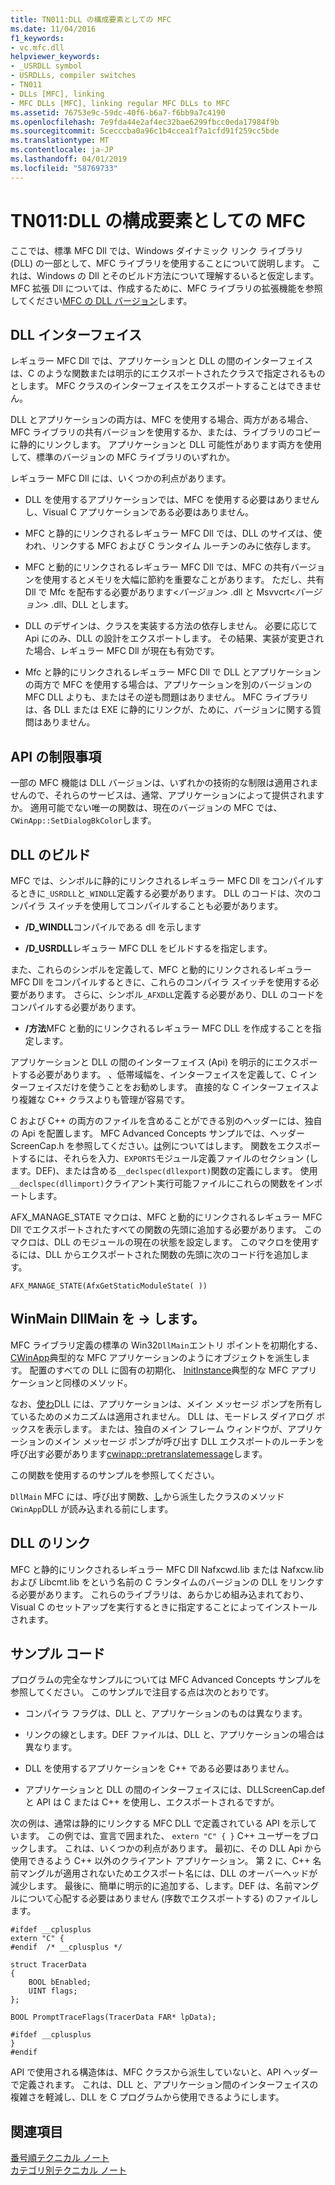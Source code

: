 ```yaml
---
title: TN011:DLL の構成要素としての MFC
ms.date: 11/04/2016
f1_keywords:
- vc.mfc.dll
helpviewer_keywords:
- _USRDLL symbol
- USRDLLs, compiler switches
- TN011
- DLLs [MFC], linking
- MFC DLLs [MFC], linking regular MFC DLLs to MFC
ms.assetid: 76753e9c-59dc-40f6-b6a7-f6bb9a7c4190
ms.openlocfilehash: 7e9fda44e2af4ec32bae6299fbcc0eda17984f9b
ms.sourcegitcommit: 5cecccba0a96c1b4ccea1f7a1cfd91f259cc5bde
ms.translationtype: MT
ms.contentlocale: ja-JP
ms.lasthandoff: 04/01/2019
ms.locfileid: "58769733"
---
```

# <a name="tn011-using-mfc-as-part-of-a-dll"></a>TN011:DLL の構成要素としての MFC

ここでは、標準 MFC Dll では、Windows ダイナミック リンク ライブラリ (DLL) の一部として、MFC ライブラリを使用することについて説明します。 これは、Windows の Dll とそのビルド方法について理解するいると仮定します。 MFC 拡張 Dll については、作成するために、MFC ライブラリの拡張機能を参照してください[MFC の DLL バージョン](../mfc/tn033-dll-version-of-mfc.md)します。

## <a name="dll-interfaces"></a>DLL インターフェイス

レギュラー MFC Dll では、アプリケーションと DLL の間のインターフェイスは、C のような関数または明示的にエクスポートされたクラスで指定されるものとします。 MFC クラスのインターフェイスをエクスポートすることはできません。

DLL とアプリケーションの両方は、MFC を使用する場合、両方がある場合、MFC ライブラリの共有バージョンを使用するか、または、ライブラリのコピーに静的にリンクします。 アプリケーションと DLL 可能性があります両方を使用して、標準のバージョンの MFC ライブラリのいずれか。

レギュラー MFC Dll には、いくつかの利点があります。

- DLL を使用するアプリケーションでは、MFC を使用する必要はありませんし、Visual C アプリケーションである必要はありません。

- MFC と静的にリンクされるレギュラー MFC Dll では、DLL のサイズは、使われ、リンクする MFC および C ランタイム ルーチンのみに依存します。

- MFC と動的にリンクされるレギュラー MFC Dll では、MFC の共有バージョンを使用するとメモリを大幅に節約を重要なことがあります。 ただし、共有 Dll で Mfc を配布する必要があります\<*バージョン*> .dll と Msvvcrt\<*バージョン*> .dll、DLL とします。

- DLL のデザインは、クラスを実装する方法の依存しません。 必要に応じて Api にのみ、DLL の設計をエクスポートします。 その結果、実装が変更された場合、レギュラー MFC Dll が現在も有効です。

- Mfc と静的にリンクされるレギュラー MFC Dll で DLL とアプリケーションの両方で MFC を使用する場合は、アプリケーションを別のバージョンの MFC DLL よりも、またはその逆も問題はありません。 MFC ライブラリは、各 DLL または EXE に静的にリンクが、ために、バージョンに関する質問はありません。

## <a name="api-limitations"></a>API の制限事項

一部の MFC 機能は DLL バージョンは、いずれかの技術的な制限は適用されませんので、それらのサービスは、通常、アプリケーションによって提供されますか。 適用可能でない唯一の関数は、現在のバージョンの MFC では、`CWinApp::SetDialogBkColor`します。

## <a name="building-your-dll"></a>DLL のビルド

MFC では、シンボルに静的にリンクされるレギュラー MFC Dll をコンパイルするときに`_USRDLL`と`_WINDLL`定義する必要があります。 DLL のコードは、次のコンパイラ スイッチを使用してコンパイルすることも必要があります。

- **/D_WINDLL**コンパイルである dll を示します

- **/D_USRDLL**レギュラー MFC DLL をビルドするを指定します。

また、これらのシンボルを定義して、MFC と動的にリンクされるレギュラー MFC Dll をコンパイルするときに、これらのコンパイラ スイッチを使用する必要があります。 さらに、シンボル`_AFXDLL`定義する必要があり、DLL のコードをコンパイルする必要があります。

- **/方法**MFC と動的にリンクされるレギュラー MFC DLL を作成することを指定します。

アプリケーションと DLL の間のインターフェイス (Api) を明示的にエクスポートする必要があります。 、低帯域幅を、インターフェイスを定義して、C インターフェイスだけを使うことをお勧めします。 直接的な C インターフェイスより複雑な C++ クラスよりも管理が容易です。

C および C++ の両方のファイルを含めることができる別のヘッダーには、独自の Api を配置します。 MFC Advanced Concepts サンプルでは、ヘッダー ScreenCap.h を参照してください。[は](../overview/visual-cpp-samples.md)例についてはします。 関数をエクスポートするには、それらを入力、`EXPORTS`モジュール定義ファイルのセクション (します。DEF)、または含める`__declspec(dllexport)`関数の定義にします。 使用`__declspec(dllimport)`クライアント実行可能ファイルにこれらの関数をインポートします。

AFX_MANAGE_STATE マクロは、MFC と動的にリンクされるレギュラー MFC Dll でエクスポートされたすべての関数の先頭に追加する必要があります。 このマクロは、DLL のモジュールの現在の状態を設定します。 このマクロを使用するには、DLL からエクスポートされた関数の先頭に次のコード行を追加します。

`AFX_MANAGE_STATE(AfxGetStaticModuleState( ))`

## <a name="winmain---dllmain"></a>WinMain DllMain を -> します。

MFC ライブラリ定義の標準の Win32`DllMain`エントリ ポイントを初期化する、 [CWinApp](../mfc/reference/cwinapp-class.md)典型的な MFC アプリケーションのようにオブジェクトを派生します。 配置のすべての DLL に固有の初期化、 [InitInstance](../mfc/reference/cwinapp-class.md#initinstance)典型的な MFC アプリケーションと同様のメソッド。

なお、[使わ](../mfc/reference/cwinapp-class.md#run)DLL には、アプリケーションは、メイン メッセージ ポンプを所有しているためのメカニズムは適用されません。 DLL は、モードレス ダイアログ ボックスを表示します。 または、独自のメイン フレーム ウィンドウが、アプリケーションのメイン メッセージ ポンプが呼び出す DLL エクスポートのルーチンを呼び出す必要があります[cwinapp::pretranslatemessage](../mfc/reference/cwinapp-class.md#pretranslatemessage)します。

この関数を使用するのサンプルを参照してください。

`DllMain` MFC には、呼び出す関数、[し](../mfc/reference/cwinapp-class.md#exitinstance)から派生したクラスのメソッド`CWinApp`DLL が読み込まれる前にします。

## <a name="linking-your-dll"></a>DLL のリンク

MFC と静的にリンクされるレギュラー MFC Dll Nafxcwd.lib または Nafxcw.lib および Libcmt.lib をという名前の C ランタイムのバージョンの DLL をリンクする必要があります。 これらのライブラリは、あらかじめ組み込まれており、Visual C のセットアップを実行するときに指定することによってインストールされます。

## <a name="sample-code"></a>サンプル コード

プログラムの完全なサンプルについては MFC Advanced Concepts サンプルを参照してください。 このサンプルで注目する点は次のとおりです。

- コンパイラ フラグは、DLL と、アプリケーションのものは異なります。

- リンクの線とします。DEF ファイルは、DLL と、アプリケーションの場合は異なります。

- DLL を使用するアプリケーションを C++ である必要はありません。

- アプリケーションと DLL の間のインターフェイスには、DLLScreenCap.def と API は C または C++ を使用し、エクスポートされるですが。

次の例は、通常は静的にリンクする MFC DLL で定義されている API を示しています。 この例では、宣言で囲まれた、 `extern "C" { }` C++ ユーザーをブロックします。 これは、いくつかの利点があります。 最初に、その DLL Api から使用できるよう C++ 以外のクライアント アプリケーション。 第 2 に、C++ 名前マングルが適用されないためエクスポート名には、DLL のオーバーヘッドが減少します。 最後に、簡単に明示的に追加する、します。DEF は、名前マングルについて心配する必要はありません (序数でエクスポートする) のファイルします。

```
#ifdef __cplusplus
extern "C" {
#endif  /* __cplusplus */

struct TracerData
{
    BOOL bEnabled;
    UINT flags;
};

BOOL PromptTraceFlags(TracerData FAR* lpData);

#ifdef __cplusplus
}
#endif
```

API で使用される構造体は、MFC クラスから派生していないと、API ヘッダーで定義されます。 これは、DLL と、アプリケーション間のインターフェイスの複雑さを軽減し、DLL を C プログラムから使用できるようにします。

## <a name="see-also"></a>関連項目

[番号順テクニカル ノート](../mfc/technical-notes-by-number.md)<br/>
[カテゴリ別テクニカル ノート](../mfc/technical-notes-by-category.md)
